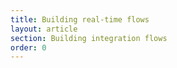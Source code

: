 ```yaml
---
title: Building real-time flows
layout: article
section: Building integration flows
order: 0
---
```

